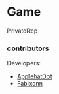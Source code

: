 # Game
PrivateRep
### contributors
Developers: 
- [ApplehatDot](github.com/ApplehatDot)
- [Fabixonn](https://github.com/bixuus)
